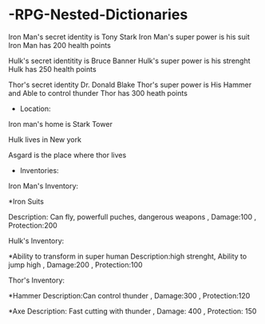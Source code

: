 # -RPG-Nested-Dictionaries
Iron Man's secret identity is Tony Stark
Iron Man's super power is his suit
Iron Man has 200 health points

Hulk's secret identitity is Bruce Banner
Hulk's super power is his strenght
Hulk has 250 health points

Thor's secret identity Dr. Donald Blake
Thor's super power is His Hammer and Able to control thunder
Thor has 300 heath points

* Location:

Iron man's home is Stark Tower

Hulk lives in New york

Asgard is the place where thor lives
* Inventories:

Iron Man's Inventory:

*Iron Suits

Description: Can fly, powerfull puches, dangerous weapons
, Damage:100
, Protection:200

Hulk's Inventory:

*Ability to transform in super human
Description:high strenght, Ability to jump high
, Damage:200
, Protection:100

Thor's Inventory:

*Hammer
Description:Can control thunder
, Damage:300
, Protection:120

*Axe
Description: Fast cutting with thunder
, Damage: 400
, Protection: 150
